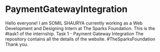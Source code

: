 # PaymentGatewayIntegration
Hello everyone!
I am SOMIL SHAURYA currently working as a Web Development and Designing Intern at The Sparks Foundation.
This is the #task1 of the internship.
Task 1 - Payment Gateway Integration
The repository contains all the details of the website.
#TheSparksFoundation
Thank you.
